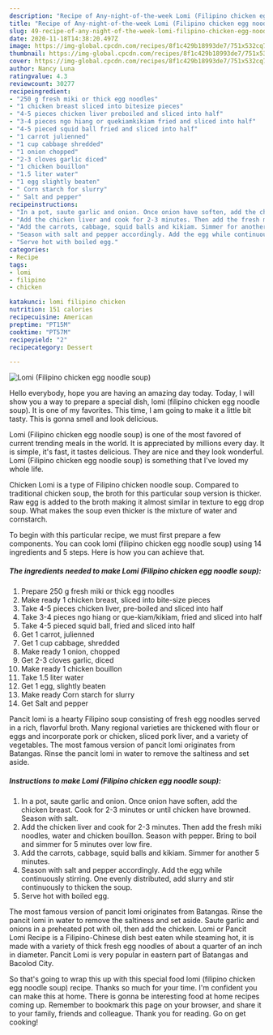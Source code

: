 ```yaml
---
description: "Recipe of Any-night-of-the-week Lomi (Filipino chicken egg noodle soup)"
title: "Recipe of Any-night-of-the-week Lomi (Filipino chicken egg noodle soup)"
slug: 49-recipe-of-any-night-of-the-week-lomi-filipino-chicken-egg-noodle-soup
date: 2020-11-18T14:38:20.497Z
image: https://img-global.cpcdn.com/recipes/8f1c429b18993de7/751x532cq70/lomi-filipino-chicken-egg-noodle-soup-recipe-main-photo.jpg
thumbnail: https://img-global.cpcdn.com/recipes/8f1c429b18993de7/751x532cq70/lomi-filipino-chicken-egg-noodle-soup-recipe-main-photo.jpg
cover: https://img-global.cpcdn.com/recipes/8f1c429b18993de7/751x532cq70/lomi-filipino-chicken-egg-noodle-soup-recipe-main-photo.jpg
author: Nancy Luna
ratingvalue: 4.3
reviewcount: 30277
recipeingredient:
- "250 g fresh miki or thick egg noodles"
- "1 chicken breast sliced into bitesize pieces"
- "4-5 pieces chicken liver preboiled and sliced into half"
- "3-4 pieces ngo hiang or quekiamkikiam fried and sliced into half"
- "4-5 pieced squid ball fried and sliced into half"
- "1 carrot julienned"
- "1 cup cabbage shredded"
- "1 onion chopped"
- "2-3 cloves garlic diced"
- "1 chicken bouillon"
- "1.5 liter water"
- "1 egg slightly beaten"
- " Corn starch for slurry"
- " Salt and pepper"
recipeinstructions:
- "In a pot, saute garlic and onion. Once onion have soften, add the chicken breast. Cook for 2-3 minutes or until chicken have browned. Season with salt."
- "Add the chicken liver and cook for 2-3 minutes. Then add the fresh miki noodles, water and chicken bouillon. Season with pepper. Bring to boil and simmer for 5 minutes over low fire."
- "Add the carrots, cabbage, squid balls and kikiam. Simmer for another 5 minutes."
- "Season with salt and pepper accordingly. Add the egg while continuously stirring. One evenly distributed, add slurry and stir continuously to thicken the soup."
- "Serve hot with boiled egg."
categories:
- Recipe
tags:
- lomi
- filipino
- chicken

katakunci: lomi filipino chicken 
nutrition: 151 calories
recipecuisine: American
preptime: "PT15M"
cooktime: "PT57M"
recipeyield: "2"
recipecategory: Dessert

---
```



![Lomi (Filipino chicken egg noodle soup)](https://img-global.cpcdn.com/recipes/8f1c429b18993de7/751x532cq70/lomi-filipino-chicken-egg-noodle-soup-recipe-main-photo.jpg)

Hello everybody, hope you are having an amazing day today. Today, I will show you a way to prepare a special dish, lomi (filipino chicken egg noodle soup). It is one of my favorites. This time, I am going to make it a little bit tasty. This is gonna smell and look delicious.

Lomi (Filipino chicken egg noodle soup) is one of the most favored of current trending meals in the world. It is appreciated by millions every day. It is simple, it's fast, it tastes delicious. They are nice and they look wonderful. Lomi (Filipino chicken egg noodle soup) is something that I've loved my whole life.

Chicken Lomi is a type of Filipino chicken noodle soup. Compared to traditional chicken soup, the broth for this particular soup version is thicker. Raw egg is added to the broth making it almost similar in texture to egg drop soup. What makes the soup even thicker is the mixture of water and cornstarch.


To begin with this particular recipe, we must first prepare a few components. You can cook lomi (filipino chicken egg noodle soup) using 14 ingredients and 5 steps. Here is how you can achieve that.

<!--inarticleads1-->

##### The ingredients needed to make Lomi (Filipino chicken egg noodle soup):

1. Prepare 250 g fresh miki or thick egg noodles
1. Make ready 1 chicken breast, sliced into bite-size pieces
1. Take 4-5 pieces chicken liver, pre-boiled and sliced into half
1. Take 3-4 pieces ngo hiang or que-kiam/kikiam, fried and sliced into half
1. Take 4-5 pieced squid ball, fried and sliced into half
1. Get 1 carrot, julienned
1. Get 1 cup cabbage, shredded
1. Make ready 1 onion, chopped
1. Get 2-3 cloves garlic, diced
1. Make ready 1 chicken bouillon
1. Take 1.5 liter water
1. Get 1 egg, slightly beaten
1. Make ready  Corn starch for slurry
1. Get  Salt and pepper


Pancit lomi is a hearty Filipino soup consisting of fresh egg noodles served in a rich, flavorful broth. Many regional varieties are thickened with flour or eggs and incorporate pork or chicken, sliced pork liver, and a variety of vegetables. The most famous version of pancit lomi originates from Batangas. Rinse the pancit lomi in water to remove the saltiness and set aside. 

<!--inarticleads2-->

##### Instructions to make Lomi (Filipino chicken egg noodle soup):

1. In a pot, saute garlic and onion. Once onion have soften, add the chicken breast. Cook for 2-3 minutes or until chicken have browned. Season with salt.
1. Add the chicken liver and cook for 2-3 minutes. Then add the fresh miki noodles, water and chicken bouillon. Season with pepper. Bring to boil and simmer for 5 minutes over low fire.
1. Add the carrots, cabbage, squid balls and kikiam. Simmer for another 5 minutes.
1. Season with salt and pepper accordingly. Add the egg while continuously stirring. One evenly distributed, add slurry and stir continuously to thicken the soup.
1. Serve hot with boiled egg.


The most famous version of pancit lomi originates from Batangas. Rinse the pancit lomi in water to remove the saltiness and set aside. Saute garlic and onions in a preheated pot with oil, then add the chicken. Lomi or Pancit Lomi Recipe is a Filipino-Chinese dish best eaten while steaming hot, it is made with a variety of thick fresh egg noodles of about a quarter of an inch in diameter. Pancit Lomi is very popular in eastern part of Batangas and Bacolod City. 

So that's going to wrap this up with this special food lomi (filipino chicken egg noodle soup) recipe. Thanks so much for your time. I'm confident you can make this at home. There is gonna be interesting food at home recipes coming up. Remember to bookmark this page on your browser, and share it to your family, friends and colleague. Thank you for reading. Go on get cooking!
